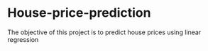 # House-price-prediction
The objective of this project is to predict house prices using linear regression
